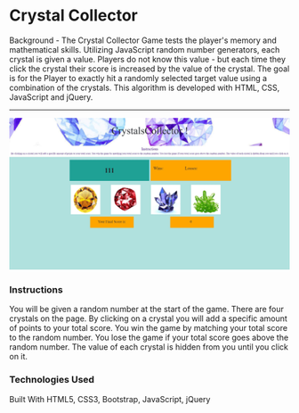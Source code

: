 
# Crystal Collector
Background - The Crystal Collector Game tests the player's memory and mathematical skills. Utilizing JavaScript random number generators, each crystal is given a value. Players do not know this value - but each time they click the crystal their score is increased by the value of the crystal. The goal is for the Player to exactly hit a randomly selected target value using a combination of the crystals. This algorithm is developed with HTML, CSS, JavaScript and jQuery.

<hr>

![](./assets/images/Capture.JPG)


### Instructions
You will be given a random number at the start of the game. There are four crystals on the page. By clicking on a crystal you will add a specific amount of points to your total score. You win the game by matching your total score to the random number. You lose the game if your total score goes above the random number. The value of each crystal is hidden from you until you click on it.


### Technologies Used
Built With HTML5, CSS3, Bootstrap, JavaScript, jQuery 

